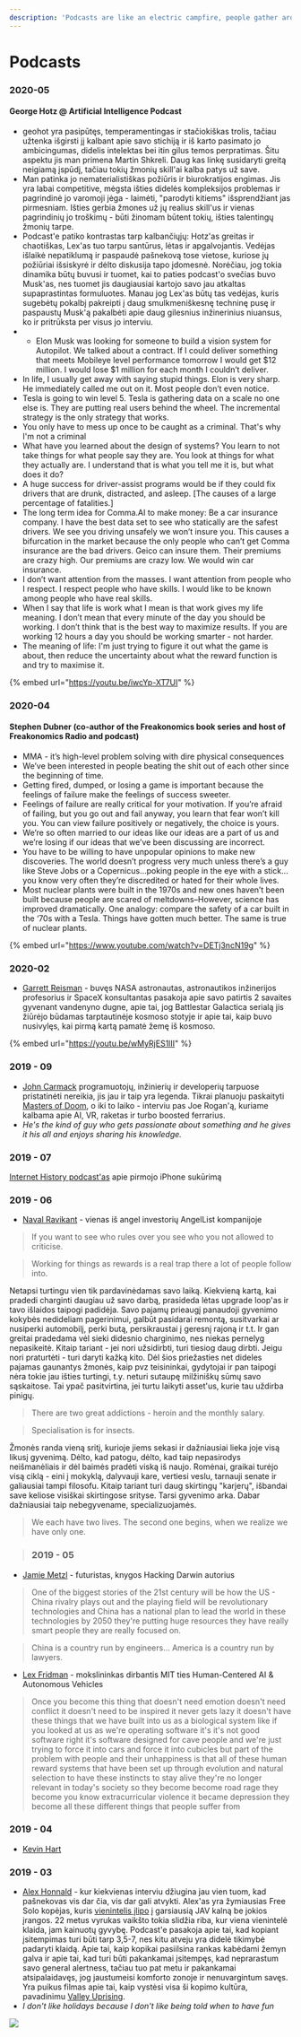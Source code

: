 ```yaml
---
description: 'Podcasts are like an electric campfire, people gather around and tell stories'
---
```


# Podcasts

### 2020-05

#### George Hotz @ Artificial Intelligence Podcast

* geohot yra pasipūtęs, temperamentingas ir stačiokiškas trolis, tačiau užtenka išgirsti jį kalbant apie savo stichiją ir iš karto pasimato jo ambicingumas, didelis intelektas bei itin gilus temos perpratimas. Šitu aspektu jis man primena Martin Shkreli. Daug kas linkę susidaryti greitą neigiamą įspūdį, tačiau tokių žmonių skill'ai kalba patys už save. 
* Man patinka jo nematerialistiškas požiūris ir biurokratijos engimas. Jis yra labai competitive, mėgsta išties didelės kompleksijos problemas ir pagrindinė jo varomoji jėga - laimėti, "parodyti kitiems" išsprendžiant jas pirmesniam. Išties gerbia žmones už jų realius skill'us ir vienas pagrindinių jo troškimų - būti žinomam būtent tokių, išties talentingų žmonių tarpe.
* Podcast'e patiko kontrastas tarp kalbančiųjų: Hotz'as greitas ir chaotiškas, Lex'as tuo tarpu santūrus, lėtas ir apgalvojantis. Vedėjas išlaikė nepatiklumą ir paspaudė pašnekovą tose vietose, kuriose jų požiūriai išsiskyrė ir dėlto diskusija tapo įdomesnė. Norėčiau, jog tokia dinamika būtų buvusi ir tuomet, kai to paties podcast'o svečias buvo Musk'as, nes tuomet jis daugiausiai kartojo savo jau atkaltas supaprastintas formuluotes. Manau jog Lex'as būtų tas vedėjas, kuris sugebėtų pokalbį pakreipti į daug smulkmeniškesnę techninę pusę ir paspaustų Musk'ą pakalbėti apie daug gilesnius inžinerinius niuansus, ko ir pritrūksta per visus jo interviu.
* * Elon Musk was looking for someone to build a vision system for Autopilot. We talked about a contract. If I could deliver something that meets Mobileye level performance tomorrow I would get $12 million. I would lose $1 million for each month I couldn’t deliver.
* In life, I usually get away with saying stupid things. Elon is very sharp. He immediately called me out on it. Most people don’t even notice.
* Tesla is going to win level 5. Tesla is gathering data on a scale no one else is. They are putting real users behind the wheel. The incremental strategy is the only strategy that works.
* You only have to mess up once to be caught as a criminal. That's why I'm not a criminal
* What have you learned about the design of systems? You learn to not take things for what people say they are. You look at things for what they actually are. I understand that is what you tell me it is, but what does it do?
* A huge success for driver-assist programs would be if they could fix drivers that are drunk, distracted, and asleep. \[The causes of a large percentage of fatalities.\]
* The long term idea for Comma.AI to make money: Be a car insurance company. I have the best data set to see who statically are the safest drivers. We see you driving unsafely we won’t insure you. This causes a bifurcation in the market because the only people who can’t get Comma insurance are the bad drivers. Geico can insure them. Their premiums are crazy high. Our premiums are crazy low. We would win car insurance.
* I don’t want attention from the masses. I want attention from people who I respect. I respect people who have skills. I would like to be known among people who have real skills.
* When I say that life is work what I mean is that work gives my life meaning. I don’t mean that every minute of the day you should be working. I don’t think that is the best way to maximize results. If you are working 12 hours a day you should be working smarter - not harder.
* The meaning of life: I'm just trying to figure it out what the game is about, then reduce the uncertainty about what the reward function is and try to maximise it.

{% embed url="https://youtu.be/iwcYp-XT7UI" %}

### 2020-04

#### Stephen Dubner \(co-author of the Freakonomics book series and host of Freakonomics Radio and podcast\)

* MMA - it’s high-level problem solving with dire physical consequences
* We’ve been interested in people beating the shit out of each other since the beginning of time.
* Getting fired, dumped, or losing a game is important because the feelings of failure make the feelings of success sweeter. 
* Feelings of failure are really critical for your motivation. If you’re afraid of failing, but you go out and fail anyway, you learn that fear won’t kill you. You can view failure positively or negatively, the choice is yours.
* We’re so often married to our ideas like our ideas are a part of us and we’re losing if our ideas that we’ve been discussing are incorrect.
* You have to be willing to have unpopular opinions to make new discoveries. The world doesn’t progress very much unless there’s a guy like Steve Jobs or a Copernicus…poking people in the eye with a stick…you know very often they’re discredited or hated for their whole lives.
* Most nuclear plants were built in the 1970s and new ones haven’t been built because people are scared of meltdowns–However, science has improved dramatically. One analogy: compare the safety of a car built in the ‘70s with a Tesla. Things have gotten much better. The same is true of nuclear plants.

{% embed url="https://www.youtube.com/watch?v=DETj3ncN19g" %}

### 2020-02

* [Garrett Reisman](https://www.youtube.com/watch?v=3RG5pXTpLBI) - buvęs NASA astronautas, astronautikos inžinerijos profesorius ir SpaceX konsultantas pasakoja apie savo patirtis 2 savaites gyvenant vandenyno dugne, apie tai, jog Battlestar Galactica serialą jis žiūrėjo būdamas tarptautinėje kosmoso stotyje ir apie tai, kaip buvo nusivylęs, kai pirmą kartą pamatė žemę iš kosmoso.

{% embed url="https://youtu.be/wMyRjES1lII" %}

### 2019 - 09

* [John Carmack](https://www.youtube.com/watch?v=udlMSe5-zP8) programuotojų, inžinierių ir developerių tarpuose pristatinėti nereikia, jis jau ir taip yra legenda. Tikrai planuoju paskaityti [Masters of Doom](https://www.amazon.com/Masters-Doom-Created-Transformed-Culture/dp/0812972155), o iki to laiko - interviu pas Joe Rogan'ą, kuriame kalbama apie AI, VR, raketas ir turbo boosted ferrarius.
* _He's the kind of guy who gets passionate about something and he gives it his all and enjoys sharing his knowledge._ 

### 2019 - 07

[Internet History podcast'as](../kompanijos/apple.md) apie pirmojo iPhone sukūrimą

### 2019 - 06

* [Naval Ravikant](https://www.youtube.com/watch?v=3qHkcs3kG44) - vienas iš angel investorių AngelList kompanijoje

> If you want to see who rules over you see who you not allowed to criticise.

> Working for things as rewards is a real trap there a lot of people follow into.

Netapsi turtingu vien tik pardavinėdamas savo laiką. Kiekvieną kartą, kai pradedi charginti daugiau už savo darbą, prasideda lėtas upgrade loop'as ir tavo išlaidos taipogi padidėja. Savo pajamų prieaugį panaudoji gyvenimo kokybės nedideliam pagerinimui, galbūt pasidarai remontą, susitvarkai ar nusiperki automobilį, perki butą, persikraustai į geresnį rajoną ir t.t. Ir gan greitai pradedama vėl sieki didesnio charginimo, nes niekas pernelyg nepasikeitė. Kitaip tariant - jei nori užsidirbti, turi tiesiog daug dirbti. Jeigu nori praturtėti - turi daryti kažką kito. Dėl šios priežasties net dideles pajamas gaunantys žmonės, kaip pvz teisininkai, gydytojai ir pan taipogi nėra tokie jau išties turtingi, t.y. neturi sutaupę milžiniškų sūmų savo sąskaitose. Tai ypač pasitvirtina, jei turtu laikyti asset'us, kurie tau uždirba pinigų.

> There are two great addictions - heroin and the monthly salary.

> Specialisation is for insects.

Žmonės randa vieną sritį, kurioje jiems sekasi ir dažniausiai lieka joje visą likusį gyvenimą. Dėlto, kad patogu, dėlto, kad taip nepasirodys neišmanėliais ir dėl baimės pradėti viską iš naujo. Romėnai, graikai turėjo visą ciklą - eini į mokyklą, dalyvauji kare, vertiesi veslu, tarnauji senate ir galiausiai tampi filosofu. Kitaip tariant turi daug skirtingų "karjerų", išbandai save keliose visiškai skirtingose srityse. Tarsi gyvenimo arka. Dabar dažniausiai taip nebegyvename, specializuojamės.

> We each have two lives. The second one begins, when we realize we have only one.

> ### 2019 - 05

* [Jamie Metzl](https://youtu.be/aaZRiN15tXI) - futuristas, knygos Hacking Darwin autorius

> One of the biggest stories of the 21st century will be how the US - China rivalry plays out and the playing field will be revolutionary technologies and China has a national plan to lead the world in these technologies by 2050 they're putting huge resources they have really smart people they are really focused on.

> China is a country run by engineers... America is a country run by lawyers.

* [Lex Fridman](https://youtu.be/PmRYHWq4cn4) - mokslininkas dirbantis MIT ties Human-Centered AI & Autonomous Vehicles

> Once you become this thing that doesn't need emotion doesn't need conflict it doesn't need to be inspired it never gets lazy it doesn't have these things that we have built into us as a biological system like if you looked at us as we're operating software it's it's not good software right it's software designed for cave people and we're just trying to force it into cars and force it into cubicles but part of the problem with people and their unhappiness is that all of these human reward systems that have been set up through evolution and natural selection to have these instincts to stay alive they're no longer relevant in today's society so they become become road rage they become you know extracurricular violence it became depression they become all these different things that people suffer from

### 2019 - 04

* [Kevin Hart](../zmones/pop-kultura/kevin-hart.md)

### 2019 - 03

* [Alex Honnald](https://youtu.be/2OhHkBmbb5Y) - kur kiekvienas interviu džiugina jau vien tuom, kad pašnekovas vis dar čia, vis dar gali atvykti. Alex'as yra žymiausias Free Solo kopėjas, kuris [vienintelis įlipo](https://www.wikiwand.com/en/Free_Solo) į garsiausią JAV kalną be jokios įrangos. 22 metus vyrukas vaikšto tokia slidžia riba, kur viena vienintelė klaida, jam kainuotų gyvybę. Podcast'e pasakoja apie tai, kad kopiant įsitempimas turi būti tarp 3,5-7, nes kitu atveju yra didelė tikimybė padaryti klaidą. Apie tai, kaip kopikai pasiilsina rankas kabėdami žemyn galva ir apie tai, kad turi būti pakankamai įsitempęs, kad neprarastum savo general alertness, tačiau tuo pat metu ir pakankamai atsipalaidavęs, jog jaustumeisi komforto zonoje ir nenuvargintum savęs. Yra puikus filmas apie tai, kaip vystėsi visa ši kopimo kultūra, pavadinimu [Valley Uprising](https://www.imdb.com/title/tt3784160/).
*  _I don't like holidays because I don't like being told when to have fun_

![](../../.gitbook/assets/8be64e4b-cdb9-4ed6-947a-8e9ffebf5466.jpg)

